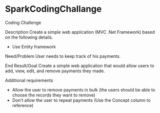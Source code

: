 ﻿# SparkCodingChallange

Coding Challenge

Description
Create a simple web application (MVC .Net Framework) based on the following details.
- Use Entity framework

Need/Problem
User needs to keep track of his payments.

End Result/Goal
Create a simple web application that would allow users to add, view, edit, and remove
payments they made.

Additional requirements
- Allow the user to remove payments in bulk (the users should be able to choose
the records they want to remove)
- Don&#39;t allow the user to repeat payments (Use the Concept column to reference)
